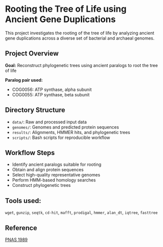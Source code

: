# Rooting the Tree of Life using Ancient Gene Duplications

This project investigates the rooting of the tree of life by analyzing ancient gene duplications across a diverse set of bacterial and archaeal genomes.

## Project Overview
**Goal:** Reconstruct phylogenetic trees using ancient paralogs to root the tree of life 

**Paralog pair used:**
- COG0056: ATP synthase, alpha subunit
- COG0055: ATP synthase, beta subunit

## Directory Structure
- `data/`: Raw and processed input data
- `genomes/`: Genomes and predicted protein sequences
- `results/`: Alignments, HMMER hits, and phylogenetic trees
- `scripts/`: Bash scripts for reproducible workflow

## Workflow Steps
- Identify ancient paralogs suitable for rooting
- Obtain and align protein sequences
- Select high-quality representative genomes
- Perform HMM-based homology searches
- Construct phylogenetic trees


## Tools used: 
`wget`, `gunzip`, `seqtk`, `cd-hit`, `mafft`, `prodigal`, `hmmer`, `alan_dt`, `iqtree`, `fasttree`

## Reference
[PNAS 1989](https://www.pnas.org/doi/10.1073/pnas.86.23.9355)
